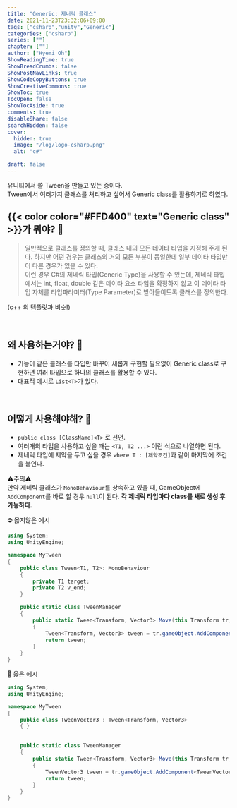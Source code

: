 ```yaml
---
title: "Generic: 제너릭 클래스"
date: 2021-11-23T23:32:06+09:00
tags: ["csharp","unity","Generic"]
categories: ["csharp"]
series: [""]
chapter: [""]
author: ["Hyemi Oh"]
ShowReadingTime: true
ShowBreadCrumbs: false
ShowPostNavLinks: true
ShowCodeCopyButtons: true
ShowCreativeCommons: true
ShowToc: true
TocOpen: false
ShowTocAside: true
comments: true
disableShare: false
searchHidden: false
cover:
  hidden: true
  image: "/log/logo-csharp.png"
  alt: "c#"

draft: false
---
```

유니티에서 쓸 Tween을 만들고 있는 중이다.<br>
Tween에서 여러가지 클래스를 처리하고 싶어서 Generic class를 활용하기로 하였다.

## {{< color color="#FFD400" text="Generic class" >}}가 뭐야? 🧐

>일반적으로 클래스를 정의할 때, 클래스 내의 모든 데이타 타입을 지정해 주게 된다. 하지만 어떤 경우는 클래스의 거의 모든 부분이 동일한데 일부 데이타 타입만이 다른 경우가 있을 수 있다.<br>
이런 경우 C#의 제네릭 타입(Generic Type)을 사용할 수 있는데, 제네릭 타입에서는 int, float, double 같은 데이타 요소 타입을 확정하지 않고 이 데이타 타입 자체를 타입파라미터(Type Parameter)로 받아들이도록 클래스를 정의한다. 

(c++ 의 템플릿과 비슷!)



<br>

## 왜 사용하는거야? 🧐

- 기능이 같은 클래스를 타입만 바꾸어 새롭게 구현할 필요없이 Generic class로 구현하면 여러 타입으로 하나의 클래스를 활용할 수 있다.  
- 대표적 예시로 `List<T>`가 있다. 


<br>

## 어떻게 사용해야해? 🧐
- `public class [ClassName]<T>` 로 선언.
- 여러개의 타입을 사용하고 싶을 때는 `<T1, T2 ...>` 이런 식으로 나열하면 된다.
- 제네릭 타입에 제약을 두고 싶을 경우 `where T : [제약조건]`과 같이 마지막에 조건을 붙인다.<br>

 ⚠️주의⚠️ <br>만약 제네릭 클래스가 `MonoBehaviour`를 상속하고 있을 때, GameObject에 `AddComponent`를 바로 할 경우 `null`이 된다. **각 제네릭 타입마다 class를 새로 생성 후 가능하다.**

 ⛔ 옳지않은 예시
```csharp
using System;
using UnityEngine;

namespace MyTween
{
    public class Tween<T1, T2>: MonoBehaviour
    {
        private T1 target;
        private T2 v_end;
    }

    public static class TweenManager 
    {
        public static Tween<Transform, Vector3> Move(this Transform tr, Vector3 to, float duration)
        {
            Tween<Transform, Vector3> tween = tr.gameObject.AddComponent<Tween<Transform, Vector3>>();//null 반환!!
            return tween;
        }
    }
}
```
💚 옳은 예시
```csharp
using System;
using UnityEngine;

namespace MyTween
{
    public class TweenVector3 : Tween<Transform, Vector3>
    { }

   
    public static class TweenManager 
    {
        public static Tween<Transform, Vector3> Move(this Transform tr, Vector3 to, float duration)
        {
            TweenVector3 tween = tr.gameObject.AddComponent<TweenVector3>();//성공적인 반환!!
            return tween;
        }
    }
}

```